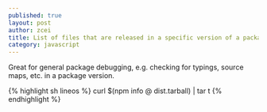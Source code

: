 ```yaml
---
published: true
layout: post
author: zcei
title: List of files that are released in a specific version of a package on npm
category: javascript
---
```

Great for general package debugging, e.g. checking for typings, source maps, etc. in a package version.

{% highlight sh lineos %}
curl $(npm info <package>@<version> dist.tarball) | tar t
{% endhighlight %}
